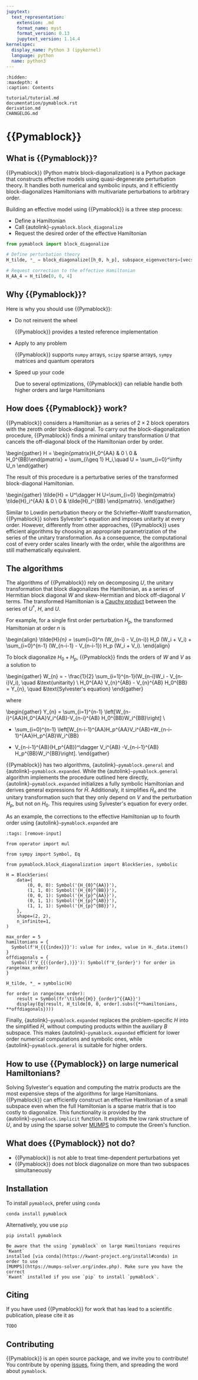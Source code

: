 ```yaml
---
jupytext:
  text_representation:
    extension: .md
    format_name: myst
    format_version: 0.13
    jupytext_version: 1.14.4
kernelspec:
  display_name: Python 3 (ipykernel)
  language: python
  name: python3
---
```


```{toctree}
:hidden:
:maxdepth: 4
:caption: Contents

tutorial/tutorial.md
documentation/pymablock.rst
derivation.md
CHANGELOG.md
```

# {{Pymablock}}

## What is {{Pymablock}}?

{{Pymablock}} (Python matrix block-diagonalization) is a Python package that constructs
effective models using quasi-degenerate perturbation theory.
It handles both numerical and symbolic inputs, and it efficiently
block-diagonalizes Hamiltonians with multivariate perturbations to arbitrary
order.

Building an effective model using {{Pymablock}} is a three step process:
* Define a Hamiltonian
* Call {autolink}`~pymablock.block_diagonalize`
* Request the desired order of the effective Hamiltonian

```python
from pymablock import block_diagonalize

# Define perturbation theory
H_tilde, *_ = block_diagonalize([h_0, h_p], subspace_eigenvectors=[vecs_A, vecs_B])

# Request correction to the effective Hamiltonian
H_AA_4 = H_tilde[0, 0, 4]
```

## Why {{Pymablock}}?
Here is why you should use {{Pymablock}}:

* Do not reinvent the wheel

  {{Pymablock}} provides a tested reference implementation

* Apply to any problem

  {{Pymablock}} supports `numpy` arrays, `scipy` sparse arrays, `sympy` matrices and
  quantum operators

* Speed up your code

  Due to several optimizations, {{Pymablock}} can reliable handle both higher orders
  and large Hamiltonians

## How does {{Pymablock}} work?

{{Pymablock}} considers a Hamiltonian as a series of $2\times 2$ block operators
with the zeroth order block-diagonal.
To carry out the block-diagonalization procedure, {{Pymablock}} finds a minimal
unitary transformation $U$ that cancels the off-diagonal block of the
Hamiltonian order by order.

\begin{gather}
H = \begin{pmatrix}H_0^{AA} & 0 \\ 0 & H_0^{BB}\end{pmatrix} + \sum_{i\geq 1} H_i,\quad
U = \sum_{i=0}^\infty U_n
\end{gather}

The result of this procedure is a perturbative series of the transformed
block-diagonal Hamiltonian.

\begin{gather}
\tilde{H} = U^\dagger H U=\sum_{i=0}
\begin{pmatrix}
\tilde{H}_i^{AA} & 0 \\
0 & \tilde{H}_i^{BB}
\end{pmatrix}.
\end{gather}

Similar to Lowdin perturbation theory or the Schrieffer–Wolff transformation,
{{Pymablock}} solves Sylvester's equation and imposes unitarity at every order.
However, differently from other approaches, {{Pymablock}} uses efficient algorithms
by choosing an appropriate parametrization of the series of the unitary
transformation.
As a consequence, the computational cost of every order scales linearly with
the order, while the algorithms are still mathematically equivalent.

## The algorithms

The algorithms of {{Pymablock}} rely on decomposing $U$, the unitary transformation
that block diagonalizes the Hamiltonian, as a series of Hermitian
block diagonal $W$ and skew-Hermitian and block off-diagonal $V$ terms.
The transformed Hamiltonian is a
[Cauchy product](https://en.wikipedia.org/wiki/Cauchy_product)
between the series of $U^\dagger$, $H$, and $U$.

For example, for a single first order perturbation $H_p$, the transformed
Hamiltonian at order $n$ is

\begin{align}
\tilde{H}_{n} = \sum_{i=0}^n (W_{n-i} - V_{n-i}) H_0 (W_i + V_i) +
\sum_{i=0}^{n-1} (W_{n-i-1} - V_{n-i-1}) H_p (W_i + V_i).
\end{align}

To block diagonalize $H_0 + H_p$, {{Pymablock}} finds the orders of $W$
and $V$ as a solution to

\begin{gather}
W_{n} = - \frac{1}{2} \sum_{i=1}^{n-1}(W_{n-i}W_i - V_{n-i}V_i), \quad &\text{unitarity} \\
H_0^{AA} V_{n}^{AB} - V_{n}^{AB} H_0^{BB} = Y_{n}, \quad &\text{Sylvester's equation}
\end{gather}

where

\begin{gather}
Y_{n} =
\sum_{i=1}^{n-1} \left[W_{n-i}^{AA}H_0^{AA}V_i^{AB}-V_{n-i}^{AB} H_0^{BB}W_i^{BB}\right] \\
+ \sum_{i=0}^{n-1} \left[W_{n-i-1}^{AA}H_p^{AA}V_i^{AB}+W_{n-i-1}^{AA}H_p^{AB}W_i^{BB}
- V_{n-i-1}^{AB}(H_p^{AB})^\dagger V_i^{AB} -V_{n-i-1}^{AB} H_p^{BB}W_i^{BB}\right].
\end{gather}

{{Pymablock}} has two algorithms, {autolink}`~pymablock.general` and {autolink}`~pymablock.expanded`.
While the {autolink}`~pymablock.general` algorithm implements the procedure outlined here directly,
{autolink}`~pymablock.expanded` initializes a fully symbolic Hamiltonian and derives general
expressions for $\tilde{H}$.
Additionaly, it simplifies $\tilde{H}_{n}$ and the unitary transformation
such that they only depend on $V$ and the perturbation $H_p$, but not on $H_0$.
This requires using Sylvester's equation for every order.

As an example, the corrections to the effective Hamiltonian up to fourth
order using {autolink}`~pymablock.expanded` are

```{code-cell} ipython3
:tags: [remove-input]

from operator import mul

from sympy import Symbol, Eq

from pymablock.block_diagonalization import BlockSeries, symbolic

H = BlockSeries(
    data={
        (0, 0, 0): Symbol('{H_{0}^{AA}}'),
        (1, 1, 0): Symbol('{H_{0}^{BB}}'),
        (0, 0, 1): Symbol('{H_{p}^{AA}}'),
        (0, 1, 1): Symbol('{H_{p}^{AB}}'),
        (1, 1, 1): Symbol('{H_{p}^{BB}}'),
    },
    shape=(2, 2),
    n_infinite=1,
)

max_order = 5
hamiltonians = {
  Symbol(f'H_{{{index}}}'): value for index, value in H._data.items()
}
offdiagonals = {
  Symbol(f'V_{{({order},)}}'): Symbol(f'V_{order}') for order in range(max_order)
}

H_tilde, *_ = symbolic(H)

for order in range(max_order):
    result = Symbol(fr'\tilde{{H}}_{order}^{{AA}}')
    display(Eq(result, H_tilde[0, 0, order].subs({**hamiltonians, **offdiagonals})))
```

Finally, {autolink}`~pymablock.expanded` replaces the problem-specific $H$ into the simplified
$\tilde{H}$, without computing products within the auxiliary $B$ subspace.
This makes {autolink}`~pymablock.expanded` efficient for lower order numerical computations and
symbolic ones, while {autolink}`~pymablock.general` is suitable for higher orders.


##  How to use {{Pymablock}} on large numerical Hamiltonians?

Solving Sylvester's equation and computing the matrix products are the most
expensive steps of the algorithms for large Hamiltonians.
{{Pymablock}} can efficiently construct an effective Hamiltonian of a small subspace
even when the full Hamiltonian is a sparse matrix that is too costly to
diagonalize. This functionality is provided by the
{autolink}`~pymablock.implicit` function.
It exploits the low rank structure of $U$, and
by using the sparse solver [MUMPS](https://mumps-solver.org/index.php) to
compute the Green's function.

## What does {{Pymablock}} not do?

* {{Pymablock}} is not able to treat time-dependent perturbations yet
* {{Pymablock}} does not block diagonalize on more than two subspaces simultaneously

## Installation

To install `pymablock`, prefer using `conda`

```
conda install pymablock
```

Alternatively, you use `pip`

```
pip install pymablock
```

```{important}
Be aware that the using `pymablock` on large Hamiltonians requires `Kwant`
installed [via conda](https://kwant-project.org/install#conda) in order to use
[MUMPS](https://mumps-solver.org/index.php). Make sure you have the correct
`Kwant` installed if you use `pip` to install `pymablock`.
```

## Citing

If you have used {{Pymablock}} for work that has lead to a scientific publication,
please cite it as

```
TODO

```

## Contributing

{{Pymablock}} is an open source package, and we invite you to contribute!
You contribute by opening [issues](https://gitlab.kwant-project.org/qt/pymablock/-/issues),
fixing them, and spreading the word about `pymablock`.
